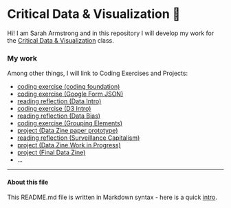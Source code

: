 # Critical Data & Visualization 🦕

Hi! I am Sarah Armstrong and in this repository I will develop my work for the [Critical Data & Visualization](https://github.com/leoneckert/critical-data-and-visualization-spring-2021) class.  

### My work

Among other things, I will link to Coding Exercises and Projects:

- [coding exercise (coding foundation)](coding-exercises/coding-foundation)
- [coding exercise (Google Form JSON)](coding-exercise/FirstGoogleForm)
- [reading reflection (Data Intro)](reading-reflections/DataIntro.md)
- [coding exercise (D3 Intro)](coding-exercises/d3Basic)
- [reading reflection (Data Bias)](reading-reflections/DataBias.md)
- [coding exercise (Grouping Elements)](coding-exercises/grouping-elements)
- [project (Data Zine paper prototype)](projects/DataZinePrototype.pdf)
- [reading reflection (Surveillance Capitalism)](reading-reflections/Surveillance-Capitalism)
- [project (Data Zine Work in Progress)](projects/datazine-template/cover.html)
- [project (Final Data Zine)](projects/FinalDataZine/cover.html)
- ...


---
#### About this file
This README.md file is written in Markdown syntax - here is a quick [intro](https://guides.github.com/features/mastering-markdown/).
